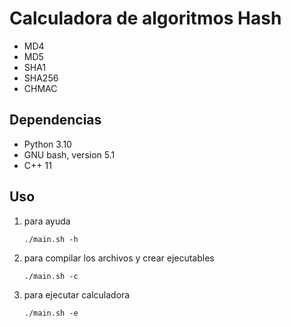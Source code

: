 # Calculadora de algoritmos Hash
* MD4
* MD5
* SHA1
* SHA256
* CHMAC

## Dependencias
- Python 3.10
- GNU bash, version 5.1
- C++ 11

## Uso

1. para ayuda
    ```shell
    ./main.sh -h
    ```
2. para compilar los archivos y crear ejecutables
    ```shell
    ./main.sh -c
    ```
3. para ejecutar calculadora
    ```shell
    ./main.sh -e
    ```

